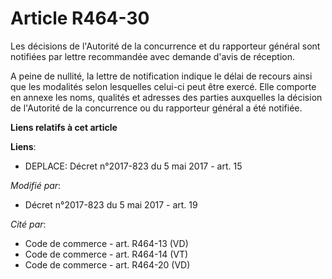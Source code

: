 # Article R464-30

Les décisions de l'Autorité de la concurrence et du rapporteur général sont notifiées par lettre recommandée avec demande
d'avis de réception.

A peine de nullité, la lettre de notification indique le délai de recours ainsi que les modalités selon lesquelles celui-ci
peut être exercé. Elle comporte en annexe les noms, qualités et adresses des parties auxquelles la décision de l'Autorité de
la concurrence ou du rapporteur général a été notifiée.

**Liens relatifs à cet article**

**Liens**:

  - DEPLACE: Décret n°2017-823 du 5 mai 2017 - art. 15

_Modifié par_:

  - Décret n°2017-823 du 5 mai 2017 - art. 19

_Cité par_:

  - Code de commerce - art. R464-13 (VD)
  - Code de commerce - art. R464-14 (VT)
  - Code de commerce - art. R464-20 (VD)

